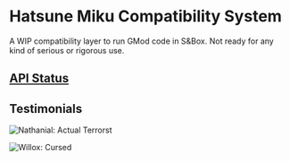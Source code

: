 # Hatsune Miku Compatibility System

A WIP compatibility layer to run GMod code in S&Box. Not ready for any kind of serious or rigorous use.

## [API Status](https://tmp.bz/hmcs_status.html)

## Testimonials
![Nathanial: Actual Terrorst](http://tmp.bz/2z1P0Lf7Q7s.png)

![Willox: Cursed](http://tmp.bz/2z2u7Z0gIrj.png)
